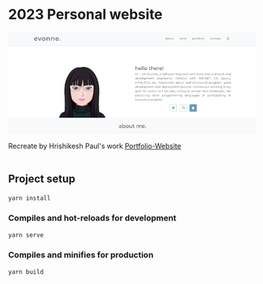 # 2023 Personal website

[![demo](demo.png)](https://github.com/erxxx4321/2023-portfolio) <br>

Recreate by Hrishikesh Paul's work [Portfolio-Website](https://github.com/hrishikeshpaul/portfolio-template) <br><br>

## Project setup

```
yarn install
```

### Compiles and hot-reloads for development

```
yarn serve
```

### Compiles and minifies for production

```
yarn build
```
